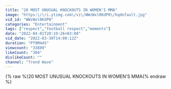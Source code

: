 ```yaml
---
title: "20 MOST UNUSUAL KNOCKOUTS IN WOMEN'S MMA"
image: "https:\/\/i.ytimg.com\/vi\/WWzWxl0KdP0\/hqdefault.jpg"
vid_id: "WWzWxl0KdP0"
categories: "Entertainment"
tags: ["respect","football respect","moments"]
date: "2022-04-01T20:19:26+03:00"
vid_date: "2022-03-30T14:00:12Z"
duration: "PT9M44S"
viewcount: "33889"
likeCount: "304"
dislikeCount: ""
channel: "Trend Wave"
---
```

{% raw %}20 MOST UNUSUAL KNOCKOUTS IN WOMEN'S MMA{% endraw %}
